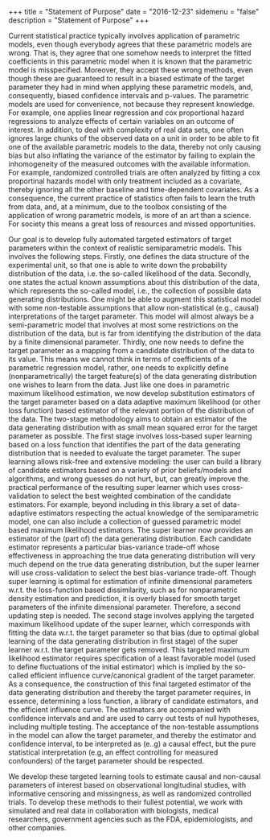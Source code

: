 +++
title = "Statement of Purpose"
date = "2016-12-23"
sidemenu = "false"
description = "Statement of Purpose"
+++

Current statistical practice typically involves application of  parametric models, even though everybody agrees that these parametric models are wrong. That is, they agree that one somehow needs to interpret the fitted coefficients in this parametric model when it is known that the parametric model is misspecified.  Moreover, they accept these wrong methods, even though these are guaranteed to result in a biased estimate of the target parameter they had in mind when applying these parametric models, and, consequently, biased confidence intervals and p-values. The parametric models are used for convenience, not because they represent knowledge. For example, one applies linear regression and cox proportional hazard regressions to  analyze effects of certain variables on an outcome of interest. In addition, to deal with complexity of real data sets, one often ignores large chunks of the observed data on a unit in order to be able to fit one of the available parametric models to the data, thereby not only causing bias but also inflating the variance of the estimator by failing to explain the inhomogeneity of the measured outcomes with the available information. For example, randomized controlled trials are often analyzed by fitting a cox proportinal hazards model with only treatment included as a covariate, thereby ignoring all the other baseline and time-dependent covariates.  As a consequence, the current practice of statistics often fails to learn the truth from data, and, at a minimum, due to the toolbox consisting of the application of wrong parametric models, is more of an art than a science. For society this means a great loss of resources and missed opportunities.

Our goal is to develop fully automated targeted estimators of target parameters within the context of realistic semiparametric models. This involves the following steps. Firstly, one defines the data structure of the experimental unit, so that one is able to write down the probability  distribution of the data, i.e. the so-called likelihood of the data. Secondly, one states the actual known assumptions about this distribution of the data, which represents the so-called model, i.e., the collection of possible data generating distributions. One might be able to augment this statistical model with some non-testable assumptions that allow non-statistical (e.g., causal) interpretations of the target parameter. This model will almost always be a semi-parametric model that involves at most some restrictions on the distribution of the data, but is far from identifying the distribution of the data by a finite dimensional parameter. Thirdly, one now needs to define the target parameter as a mapping from a candidate distribution of the data to its value. This means we cannot think in terms of coefficients of a parametric regression model, rather, one needs to explicitly define (nonparametrically) the target feature(s) of the data generating distribution one wishes to learn from the data.  Just like one does in parametric maximum likelihood estimation, we now develop substitution estimators of the target parameter based on a data adaptive maximum likelihood (or other loss function) based estimator of the relevant portion of the distribution of the data. The two-stage methodology aims to obtain an estimator of the data generating distribution with as small mean squared error for the target parameter as possible. The first stage involves loss-based super learning based on a loss function that identifies the part of the data generating distribution that is needed to evaluate the target parameter.  The super learning allows risk-free and extensive modeling: the user can build a library of candidate estimators based on a variety of prior beliefs/models and algorithms, and wrong guesses do not hurt, but, can greatly improve the practical performance of the resulting super learner which uses cross-validation to select the best weighted combination of the candidate estimators. For example, beyond including in this library a set of data-adaptive estimators respecting the actual knowledge of the semiparametric model, one can also include a collection of guessed parametric model based maximum likelihood estimators. The super learner now provides an estimator of the (part of) the data generating distribution. Each candidate estimator represents a particular bias-variance trade-off whose effectiveness in approaching the true data generating distribution will very much depend on the true data generating distribution, but the super learner will use cross-validation to select the best bias-variance trade-off.  Though super learning is optimal for estimation of infinite dimensional parameters w.r.t. the loss-function based dissimilarity, such as for nonparametric density estimation and prediction, it is overly biased for smooth target parameters of the infinite dimensional parameter. Therefore, a second updating step is needed. The second stage involves applying the targeted maximum likelihood update of the super learner, which corresponds with fitting the data w.r.t. the target parameter so that bias (due to optimal global learning of the data generating distribution in first stage) of the super learner  w.r.t. the target parameter gets removed. This targeted maximum likelihood estimator requires specification of a least favorable model (used to define fluctuations of the initial estimator) which is implied by the so-called efficient influence curve/canonical gradient of the target parameter. As a consequence, the construction of this final targeted estimator of the data generating distribution and thereby the target parameter requires, in essence, determining a loss function, a library of candidate estimators, and the efficient influence curve.  The estimators are accompanied with confidence intervals and and are used to carry out tests of null hypotheses, including multiple testing. The acceptance of the non-testable assumptions in the model can allow the target parameter, and thereby the estimator and confidence interval, to be interpreted as (e..g) a causal effect, but the pure statistical interpretation (e.g, an effect controlling for measured confounders) of the target parameter should be respected.

We develop these targeted learning tools to estimate causal and non-causal parameters of interest based on observational longitudinal studies, with informative censoring and missingness, as well as randomized controlled trials. To develop these methods to their fullest potential, we work with simulated and real data in collaboration with biologists, medical researchers, government agencies such as the FDA, epidemiologists, and other companies.
